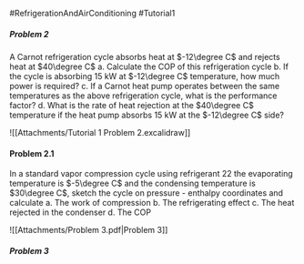 #RefrigerationAndAirConditioning #Tutorial1 

##### Problem 2
A Carnot refrigeration cycle absorbs heat at $-12\degree C$ and rejects heat at $40\degree C$ 
  a. Calculate the COP of this refrigeration cycle
  b. If the cycle is absorbing 15 kW at $-12\degree C$ temperature, how much power is required?
  c. If a Carnot heat pump operates between the same temperatures as the above refrigeration cycle, what is the performance factor?
  d. What is the rate of heat rejection at the $40\degree C$ temperature if the heat pump absorbs 15 kW at the $-12\degree C$ side?
  
![[Attachments/Tutorial 1 Problem 2.excalidraw]]

#### Problem 2.1
In a standard vapor compression cycle using refrigerant 22 the evaporating temperature is $-5\degree C$ and the condensing temperature is $30\degree C$, sketch the cycle on pressure - enthalpy coordinates and calculate 
  a. The work of compression 
  b. The refrigerating effect
  c. The heat rejected in the condenser
  d. The COP


![[Attachments/Problem 3.pdf|Problem 3]]

##### Problem 3 

